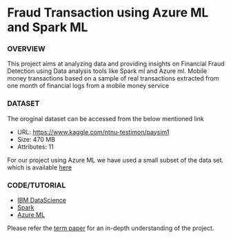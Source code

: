# Fraud Transaction using Azure ML and Spark ML

### OVERVIEW

This project aims at analyzing data and providing insights on Financial Fraud Detection using Data analysis tools like Spark ml and Azure ml. Mobile money transactions based on a sample of real transactions extracted from one month of financial logs from a mobile money service 

### DATASET

The oroginal dataset can be accessed from the below mentioned link
- URL: https://www.kaggle.com/ntnu-testimon/paysim1
- Size: 470 MB
- Attributes: 11

For our project using Azure ML we have used a small subset of the data set. which is available [here](https://github.com/priyanka21sk/Fraud_Transaction_ML/blob/master/frauddetectionsmall.csv)

### CODE/TUTORIAL

- [IBM DataScience](https://github.com/priyanka21sk/Fraud_Transaction_ML/blob/master/Project%2BFraud%2BDetection%20IBM.ipynb)
- [Spark](https://github.com/priyanka21sk/Fraud_Transaction_ML/blob/master/Spark_ML_Tutorial.ipynb)
- [Azure ML](https://github.com/priyanka21sk/Fraud_Transaction_ML/blob/master/Fraud_detection_Tutorial_azure_ML.pdf)

Please refer the [term paper](https://github.com/priyanka21sk/Fraud_Transaction_ML/blob/master/Financial%20Fraud_%20Term_Paper_v_0.3.pdf) for an in-depth understanding of the project.
